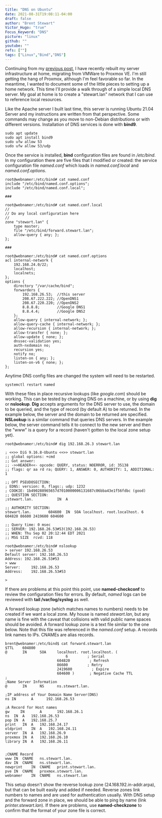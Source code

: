 ```yaml
---
title: "DNS on Ubuntu"
date: 2021-08-31T19:08:11-04:00
draft: false
author: "Brent Stewart"
Victor_Hugo: "true"
Focus_Keyword: "DNS"
picture: "linux"
github: ""
youtube: ""
refs: [""]
tags: ["Linux","Bind","DNS"]
---
```

Continuing from my [previous post](/210830_Apache), I have recently rebuilt my server infrastructure at home, migrating from VMWare to Proxmox VE.  I'm still getting the hang of Proxmox, although I'm feel favorable so far.  In the meantime, I wanted to document some of the little pieces to setting up a home network.  This time I'll provide a walk through of a simple local DNS server.  My goal at home is to create a "stewart.lan" network that I can use to reference local resources.

Like the Apache server I built last time, this server is running Ubuntu 21.04 Server and my instructions are written from that perspective.  Some commands may change as you move to non-Debian distributions or with different versions.  Installation of DNS services is done with __bind9__.

    sudo apt update
    sudo apt install bind9
    sudo ufw allow 53
    sudo ufw allow 53/udp

Once the service is installed, __bind__ configuration files are found in _/etc/bind_.  In my configuration there are five files that I modified or created: the service configuration file _named.conf_ which loads in _named.conf.local_ and _named.conf.options_.

    root@webnamer:/etc/bind# cat named.conf
    include "/etc/bind/named.conf.options";
    include "/etc/bind/named.conf.local";

    ###

    root@webnamer:/etc/bind# cat named.conf.local
    //
    // Do any local configuration here
    //
    zone "stewart.lan" {
	    type master;
	    file "/etc/bind/forward.stewart.lan";
	    allow-query { any; };
    };

    ###
    
    root@webnamer:/etc/bind# cat named.conf.options 
    acl internal-network {
	    192.168.24.0/22;
	    localhost;
	    localnets;
    };
    options {
	    directory "/var/cache/bind";
	    forwarders {
		    192.168.26.53;  //this server
		    208.67.222.222; //OpenDNS1
		    208.67.220.220; //OpenDNS2
		    8.8.8.8;        //Google DNS1
		    8.8.4.4;        //Google DNS2
	    };
        allow-query { internal-network; };
	    allow-query-cache { internal-network; };
        allow-recursion { internal-network; };
        allow-transfer { none; };
        allow-update { none; };
        dnssec-validation yes;
        auth-nxdomain no;
        recursion yes;
        notify no;
        listen-on { any; };
        listen-on-v6 { none; };
    };
Anytime DNS config files are changed the system will need to be restarted.

    systemctl restart named


With these files in place recursive lookups (like _google.com_) should be working.  This can be tested by changing DNS on a machine, or by using __dig__ or __nslookup__.  __Dig__ accepts arguments for the DNS server to use, the domain to be queried, and the type of record (by default A) to be returned.  In the example below, the server and the domain to be returned are specified.   __NSLookup__ is a similar command that queries DNS servers.  In the example below, the server command tells it to connect to the new server and then the "www" is a query for a record (haven't gotten to the local zone setup yet).  

    root@webnamer:/etc/bind# dig 192.168.26.3 stewart.lan

    ; <<>> DiG 9.16.8-Ubuntu <<>> stewart.lan
    ;; global options: +cmd
    ;; Got answer:
    ;; ->>HEADER<<- opcode: QUERY, status: NOERROR, id: 35138
    ;; flags: qr aa rd ra; QUERY: 1, ANSWER: 0, AUTHORITY: 1, ADDITIONAL: 1

    ;; OPT PSEUDOSECTION:
    ; EDNS: version: 0, flags:; udp: 1232
    ; COOKIE: 1b490288965657d7010000006131687c06bba43e1f56fdbc (good)
    ;; QUESTION SECTION:
    ;stewart.lan.			IN	A

    ;; AUTHORITY SECTION:
    stewart.lan.		604600	IN	SOA	localhost. root.localhost. 6 604820 86600 2419600 604600

    ;; Query time: 0 msec
    ;; SERVER: 192.168.26.53#53(192.168.26.53)
    ;; WHEN: Thu Sep 02 20:12:44 EDT 2021
    ;; MSG SIZE  rcvd: 118

    root@webnamer:/etc/bind# nslookup
    > server 192.168.26.53
    Default server: 192.168.26.53
    Address: 192.168.26.53#53
    > www
    Server:		192.168.26.53
    Address:	192.168.26.53#53

    > 

If there are problems at this point this point, use __named-checkconf__ to review the configuration files for errors.  By default, _named_ logs can be reviewed with __tail /var/log/syslog__ as well.

A forward lookup zone (which matches names to numbers) needs to be created if we want a local zone.  My house is named _stewart.lan_, but any name is fine with the caveat that collisions with valid public name spaces should be avoided.  A forward lookup zone is a text file similar to the one below.  Note that this file was referenced in the _named.conf_ setup.  A records link names to IPs.  CNAMEs are alias records.

    brent@webnamer:/etc/bind$ cat forward.stewart.lan
    $TTL    604800
    @       IN      SOA     localhost. root.localhost. (
                                6         ; Serial
                            604820         ; Refresh
                            86600         ; Retry
                            2419600         ; Expire
                            604600 )       ; Negative Cache TTL
    ;
    ;Name Server Information
    @       IN      NS      ns.stewart.lan.

    ;IP address of Your Domain Name Server(DNS)
    ns IN       A      192.168.26.53

    ;A Record for Host names
    gw     IN       A       192.168.26.1
    ns	IN	A	192.168.26.53
    pop	IN	A	192.168.25.7
    print	IN	A	192.168.24.17
    oldprint	IN	A	192.168.24.11
    server	IN	A	192.168.26.9
    proxmox	IN	A	192.168.26.10
    library	IN	A	192.168.26.11


    ;CNAME Record
    www	IN	CNAME	ns.stewart.lan.
    dav	IN	CNAME	ns.stewart.lan.
    newprint	IN	CNAME	print.stewart.lan.
    pve	IN	CNAME	proxmox.stewart.lan.
    webnamer	IN	CNAME	ns.stewart.lan


This setup doesn't show the reverse lookup zone (24.168.192.in-addr.arpa), but that can be built easily and added if needed.  Reverse zones link numbers to names and are used for authentication usually.  With DNS setup and the forward zone in place, we should be able to ping by name (link _printer.stewart.lan_).  If there are problems, use __named-checkzone__ to confirm that the format of your zone file is correct.